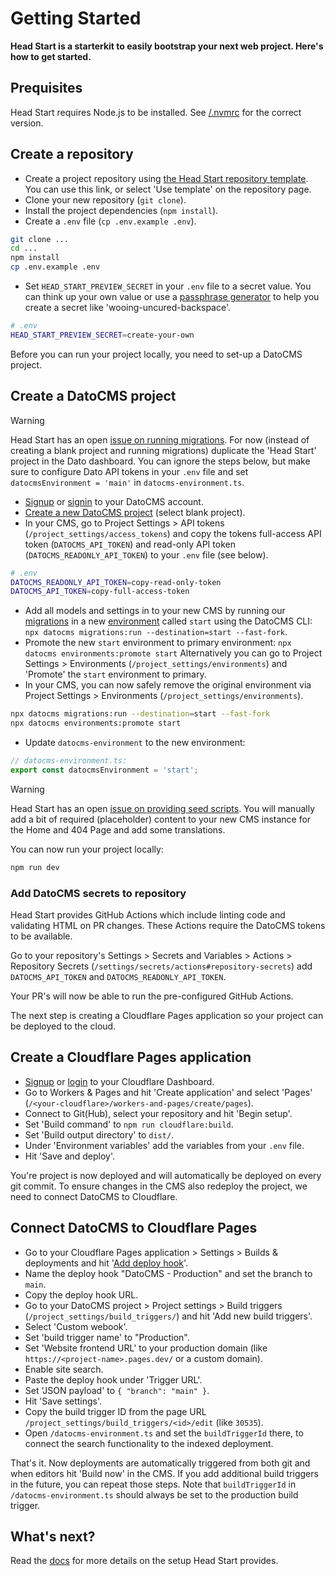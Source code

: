 # Getting Started

**Head Start is a starterkit to easily bootstrap your next web project. Here's how to get started.**

## Prequisites

Head Start requires Node.js to be installed. See [/.nvmrc](../.nvmrc) for the correct version.

## Create a repository

- Create a project repository using [the Head Start repository template](https://github.com/new?owner=voorhoede&template_name=head-start&template_owner=voorhoede). You can use this link, or select 'Use template' on the repository page.
- Clone your new repository (`git clone`).
- Install the project dependencies (`npm install`).
- Create a `.env` file (`cp .env.example .env`).

```bash
git clone ...
cd ...
npm install
cp .env.example .env
```

- Set `HEAD_START_PREVIEW_SECRET` in your `.env` file to a secret value. You can think up your own value or use a [passphrase generator](https://bitwarden.com/password-generator/) to help you create a secret like 'wooing-uncured-backspace'.

```bash
# .env
HEAD_START_PREVIEW_SECRET=create-your-own
```

Before you can run your project locally, you need to set-up a DatoCMS project.

## Create a DatoCMS project

> [!WARNING]
> Head Start has an open [issue on running migrations](https://github.com/voorhoede/head-start/issues/62). For now (instead of creating a blank project and running migrations) duplicate the 'Head Start' project in the Dato dashboard. You can ignore the steps below, but make sure to configure Dato API tokens in your `.env` file and set `datocmsEnvironment = 'main'` in `datocms-environment.ts`.

- [Signup](https://dashboard.datocms.com/signup) or [signin](https://dashboard.datocms.com/) to your DatoCMS account.
- [Create a new DatoCMS project](https://dashboard.datocms.com/personal-account/projects/browse/new) (select blank project).
- In your CMS, go to Project Settings > API tokens (`/project_settings/access_tokens`) and copy the tokens full-access API token (`DATOCMS_API_TOKEN`) and read-only API token (`DATOCMS_READONLY_API_TOKEN`) to your `.env` file (see below).

```bash
# .env
DATOCMS_READONLY_API_TOKEN=copy-read-only-token
DATOCMS_API_TOKEN=copy-full-access-token
```

- Add all models and settings in to your new CMS by running our [migrations](../config/datocms/migrations/) in a new [environment](https://www.datocms.com/docs/scripting-migrations/introduction) called `start` using the DatoCMS CLI: `npx datocms migrations:run --destination=start --fast-fork`.
- Promote the new `start` environment to primary environment: `npx datocms environments:promote start` Alternatively you can go to Project Settings > Environments (`/project_settings/environments`) and 'Promote' the `start` environment to primary.
- In your CMS, you can now safely remove the original environment via Project Settings > Environments (`/project_settings/environments`).

```bash
npx datocms migrations:run --destination=start --fast-fork
npx datocms environments:promote start
```

- Update `datocms-environment` to the new environment:

```ts
// datocms-environment.ts:
export const datocmsEnvironment = 'start';
```

> [!WARNING]
> Head Start has an open [issue on providing seed scripts](https://github.com/voorhoede/head-start/issues/27). You will manually add a bit of required (placeholder) content to your new CMS instance for the Home and 404 Page and add some translations.

You can now run your project locally:

```bash
npm run dev
```

### Add DatoCMS secrets to repository

Head Start provides GitHub Actions which include linting code and validating HTML on PR changes. These Actions require the DatoCMS tokens to be available.

Go to your repository's Settings > Secrets and Variables > Actions > Repository Secrets (`/settings/secrets/actions#repository-secrets`) add `DATOCMS_API_TOKEN` and `DATOCMS_READONLY_API_TOKEN`.

Your PR's will now be able to run the pre-configured GitHub Actions.

The next step is creating a Cloudflare Pages application so your project can be deployed to the cloud.

## Create a Cloudflare Pages application

- [Signup](https://dash.cloudflare.com/sign-up) or [login](https://dash.cloudflare.com/login) to your Cloudflare Dashboard.
- Go to Workers & Pages and hit 'Create application' and select 'Pages' (`/<your-cloudflare>/workers-and-pages/create/pages`).
- Connect to Git(Hub), select your repository and hit 'Begin setup'.
- Set 'Build command' to `npm run cloudflare:build`.
- Set 'Build output directory' to `dist/`.
- Under 'Environment variables' add the variables from your `.env` file.
- Hit 'Save and deploy'.

You're project is now deployed and will automatically be deployed on every git commit. To ensure changes in the CMS also redeploy the project, we need to connect DatoCMS to Cloudflare.

## Connect DatoCMS to Cloudflare Pages

- Go to your Cloudflare Pages application > Settings > Builds & deployments and hit '[Add deploy hook](https://developers.cloudflare.com/pages/configuration/deploy-hooks/)'.
- Name the deploy hook "DatoCMS - Production" and set the branch to `main`.
- Copy the deploy hook URL.
- Go to your DatoCMS project > Project settings > Build triggers (`/project_settings/build_triggers/`) and hit 'Add new build triggers'.
- Select 'Custom webook'.
- Set 'build trigger name' to "Production".
- Set 'Website frontend URL' to your production domain (like `https://<project-name>.pages.dev/` or a custom domain).
- Enable site search.
- Paste the deploy hook under 'Trigger URL'.
- Set 'JSON payload' to `{ "branch": "main" }`.
- Hit 'Save settings'.
- Copy the build trigger ID from the page URL `/project_settings/build_triggers/<id>/edit` (like `30535`).
- Open `/datocms-environment.ts` and set the `buildTriggerId` there, to connect the search functionality to the indexed deployment.

That's it. Now deployments are automatically triggered from both git and when editors hit 'Build now' in the CMS. If you add additional build triggers in the future, you can repeat those steps. Note that `buildTriggerId` in `/datocms-environment.ts` should always be set to the production build trigger.

## What's next?

Read the [docs](../README.md#documentation) for more details on the setup Head Start provides.
